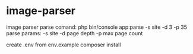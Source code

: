# image-parser
image parser
parse comand:
php bin/console app:parse  -s site -d 3 -p 35
parse params:
-s site
-d page depth
-p max page count

create .env from env.example
composer install

